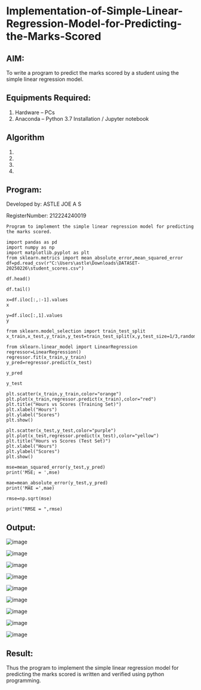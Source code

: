 # Implementation-of-Simple-Linear-Regression-Model-for-Predicting-the-Marks-Scored

## AIM:
To write a program to predict the marks scored by a student using the simple linear regression model.

## Equipments Required:
1. Hardware – PCs
2. Anaconda – Python 3.7 Installation / Jupyter notebook

## Algorithm
1. 
2. 
3. 
4. 

## Program:


Developed by: ASTLE JOE A S 

RegisterNumber: 212224240019 
```
Program to implement the simple linear regression model for predicting the marks scored.

import pandas as pd
import numpy as np
import matplotlib.pyplot as plt
from sklearn.metrics import mean_absolute_error,mean_squared_error
df=pd.read_csv(r"C:\Users\astle\Downloads\DATASET-20250226\student_scores.csv")

df.head()

df.tail()

x=df.iloc[:,:-1].values
x

y=df.iloc[:,1].values
y

from sklearn.model_selection import train_test_split
x_train,x_test,y_train,y_test=train_test_split(x,y,test_size=1/3,random_state=0)

from sklearn.linear_model import LinearRegression
regressor=LinearRegression()
regressor.fit(x_train,y_train)
y_pred=regressor.predict(x_test)

y_pred

y_test

plt.scatter(x_train,y_train,color="orange")
plt.plot(x_train,regressor.predict(x_train),color="red")
plt.title("Hours vs Scores (Training Set)")
plt.xlabel("Hours")
plt.ylabel("Scores")
plt.show()

plt.scatter(x_test,y_test,color="purple")
plt.plot(x_test,regressor.predict(x_test),color="yellow")
plt.title("Hours vs Scores (Test Set)")
plt.xlabel("Hours")
plt.ylabel("Scores")
plt.show()

mse=mean_squared_error(y_test,y_pred)
print('MSE; = ',mse)

mae=mean_absolute_error(y_test,y_pred)
print('MAE =',mae)

rmse=np.sqrt(mse)

print("RMSE = ",rmse)

```

## Output:
![image](https://github.com/user-attachments/assets/38217b6c-c50b-4cff-b6fd-6f4ca19ac592)

![image](https://github.com/user-attachments/assets/5b263a24-f11d-4322-9e22-dc63e8187821)

![image](https://github.com/user-attachments/assets/6903282f-5b5b-49d2-a163-c1f7f5f0f03d)

![image](https://github.com/user-attachments/assets/79999b6e-a053-404f-ae57-bfeb0d3e200c)

![image](https://github.com/user-attachments/assets/1b25e5b3-183f-43cf-b4f8-f85fde26231c)

![image](https://github.com/user-attachments/assets/91104fff-04e9-4d1b-a93a-9124706a2efb)

![image](https://github.com/user-attachments/assets/052321b9-5893-4d59-bcea-98a8e469b915)

![image](https://github.com/user-attachments/assets/f91f8b5f-6a87-45e0-ad1f-b7a4391a9b10)

![image](https://github.com/user-attachments/assets/198b4de0-426b-4372-84aa-a0c7e11d1970)


## Result:
Thus the program to implement the simple linear regression model for predicting the marks scored is written and verified using python programming.
